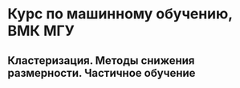 # Курс по машинному обучению, ВМК МГУ
## Кластеризация. Методы снижения размерности. Частичное обучение
